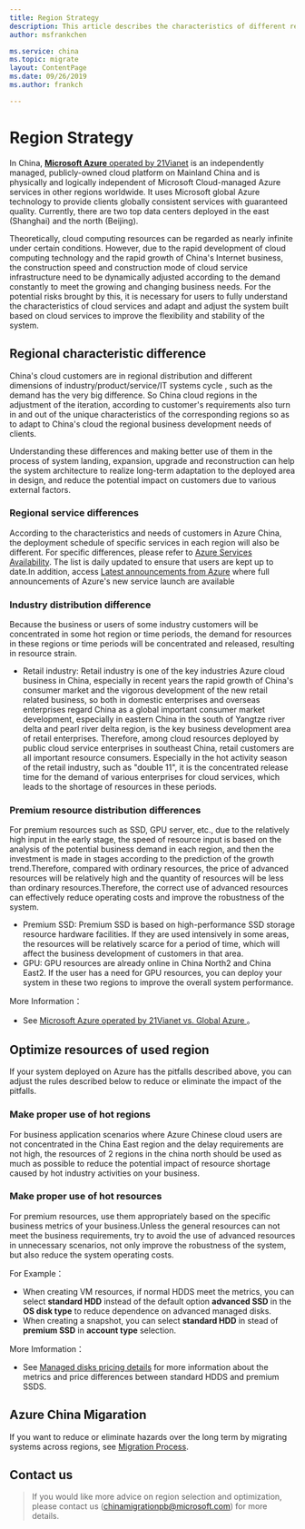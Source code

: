 ```yaml
---
title: Region Strategy
description: This article describes the characteristics of different regions of Azure China and can help you choose the applicable region for your company.
author: msfrankchen

ms.service: china 
ms.topic: migrate
layout: ContentPage 
ms.date: 09/26/2019
ms.author: frankch

---
```



# Region Strategy

  
In China, [**Microsoft Azure** operated by 21Vianet](https://www.azure.cn/en-us/home/features/what-is-azure/) is an independently managed, publicly-owned cloud platform on Mainland China and is physically and logically independent of Microsoft Cloud-managed Azure services in other regions worldwide. It uses Microsoft global Azure technology to provide clients globally consistent services with guaranteed quality. Currently, there are two top data centers deployed in the east (Shanghai) and the north (Beijing).

Theoretically, cloud computing resources can be regarded as nearly infinite under certain conditions. However, due to the rapid development of cloud computing technology and the rapid growth of China's Internet business, the construction speed and construction mode of cloud service infrastructure need to be dynamically adjusted according to the demand constantly to meet the growing and changing business needs. For the potential risks brought by this, it is necessary for users to fully understand the characteristics of cloud services and adapt and adjust the system built based on cloud services to improve the flexibility and stability of the system.


## Regional characteristic difference

China's cloud customers are in regional distribution and different dimensions of industry/product/service/IT systems cycle , such as the demand has the very big difference. So China cloud regions in the adjustment of the iteration, according to customer's requirements also turn in and out of the unique characteristics of the corresponding regions so as to adapt to China's cloud the regional business development needs of clients.

Understanding these differences and making better use of them in the process of system landing, expansion, upgrade and reconstruction can help the system architecture to realize long-term adaptation to the deployed area in design, and reduce the potential impact on customers due to various external factors.


### Regional service differences

According to the characteristics and needs of customers in Azure China, the deployment schedule of specific services in each region will also be different. For specific differences, please refer to [Azure Services Availability](https://www.azure.cn/zh-cn/home/features/products-by-region). The list is daily updated to ensure that users are kept up to date.In addition, access [Latest announcements from Azure](https://www.azure.cn/zh-cn/what-is-new/) where full announcements of Azure's new service launch are available

### Industry distribution difference

Because the business or users of some industry customers will be concentrated in some hot region or time periods, the demand for resources in these regions or time periods will be concentrated and released, resulting in resource strain.

* Retail industry: Retail industry is one of the key industries Azure cloud business in China, especially in recent years the rapid growth of China's consumer market and the vigorous development of the new retail related business, so both in domestic enterprises and overseas enterprises regard China as a global important consumer market development, especially in eastern China in the south of Yangtze river delta and pearl river delta region, is the key business development area of retail enterprises. Therefore, among cloud resources deployed by public cloud service enterprises in southeast China, retail customers are all important resource consumers. Especially in the hot activity season of the retail industry, such as "double 11", it is the concentrated release time for the demand of various enterprises for cloud services, which leads to the shortage of resources in these periods.

### Premium resource distribution differences

For premium resources such as SSD, GPU server, etc., due to the relatively high input in the early stage, the speed of resource input is based on the analysis of the potential business demand in each region, and then the investment is made in stages according to the prediction of the growth trend.Therefore, compared with ordinary resources, the price of advanced resources will be relatively high and the quantity of resources will be less than ordinary resources.Therefore, the correct use of advanced resources can effectively reduce operating costs and improve the robustness of the system.

* Premium SSD: Premium SSD is based on high-performance SSD storage resource hardware facilities. If they are used intensively in some areas, the resources will be relatively scarce for a period of time, which will affect the business development of customers in that area.
* GPU: GPU resources are already online in China North2 and China East2. If the user has a need for GPU resources, you can deploy your system in these two regions to improve the overall system performance.  

More Information：

* See [Microsoft Azure operated by 21Vianet vs. Global Azure ](https://www.microsoft.com/china/azure/index.html)。

## Optimize resources of used region

If your system deployed on Azure has the pitfalls described above, you can adjust the rules described below to reduce or eliminate the impact of the pitfalls.

### Make proper use of hot regions

For business application scenarios where Azure Chinese cloud users are not concentrated in the China East region and the delay requirements are not high, the resources of 2 regions in the china north should be used as much as possible to reduce the potential impact of resource shortage caused by hot industry activities on your business.

### Make proper use of hot resources

For premium resources, use them appropriately based on the specific business metrics of your business.Unless the general resources can not meet the business requirements, try to avoid the use of advanced resources in unnecessary scenarios, not only improve the robustness of the system, but also reduce the system operating costs.
    

For Example：
* When creating VM resources,  if normal HDDS meet the metrics, you can select **standard HDD**  instead of the default option **advanced SSD** in the **OS disk type** to reduce dependence on advanced managed disks.
* When creating a snapshot, you can select **standard HDD** in stead of **premium SSD** in **account type** selection.

More Imformation：
* See [Managed disks pricing details](https://www.azure.cn/en-us/pricing/details/storage/managed-disks/) for more information about the metrics and price differences between standard HDDS and premium SSDS.

## Azure China Migaration

If you want to reduce or eliminate hazards over the long term by migrating systems across regions, see [Migration Process](china-migration-process.md).

## Contact us

>If you would like more advice on region selection and optimization, please contact us (chinamigrationpb@microsoft.com) for more details.

